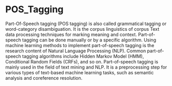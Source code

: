 # POS_Tagging
Part-Of-Speech tagging (POS tagging) is also called grammatical tagging or word-category disambiguation. It is the corpus linguistics of corpus Text data processing techniques for marking meaning and context.  Part-of-speech tagging can be done manually or by a specific algorithm. Using machine learning methods to implement part-of-speech tagging is the research content of Natural Language Processing (NLP). Common part-of-speech tagging algorithms include Hidden Markov Model (HMM), Conditional Random Fields (CRFs), and so on.  Part-of-speech tagging is mainly used in the field of text mining and NLP. It is a preprocessing step for various types of text-based machine learning tasks, such as semantic analysis and coreference resolution.
